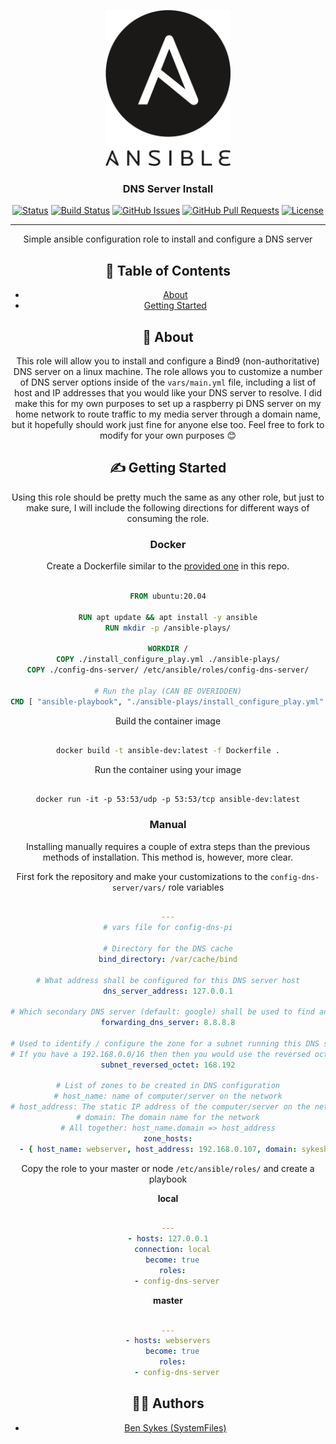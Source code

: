 <p align="center">
  <a href="" rel="noopener">
 <img width=200px height=250px src="/images/ansible.png" alt="Ansible Project"></a>
</p>

<h3 align="center">DNS Server Install</h3>

<div align="center">

[![Status](https://img.shields.io/badge/status-active-success.svg)](https://sykesdev.ca/projects/)
[![Build Status](https://github.com/actions/toolkit/workflows/ci/badge.svg)](https://github.com/actions/toolkit/actions?query=workflow%3Aci)
[![GitHub Issues](https://img.shields.io/github/issues/systemfiles/ansible-dns-server.svg)](https://github.com/SystemFiles/ansible-dns-server/issues)
[![GitHub Pull Requests](https://img.shields.io/github/issues-pr/systemfiles/ansible-dns-server.svg)](https://github.com/SystemFiles/ansible-dns-server/issues)
[![License](https://img.shields.io/badge/license-Apache2.0-blue.svg)](/LICENSE)

---

<p align="center"> Simple ansible configuration role to install and configure a DNS server
    <br> 
</p>

## 📝 Table of Contents

- [About](#about)
- [Getting Started](#getting_started)

## 🧐 About <a name = "about"></a>

This role will allow you to install and configure a Bind9 (non-authoritative) DNS server on a linux machine. The role allows you to customize a number of DNS server options inside of the `vars/main.yml` file, including a list of host and IP addresses that you would like your DNS server to resolve. I did make this for my own purposes to set up a raspberry pi DNS server on my home network to route traffic to my media server through a domain name, but it hopefully should work just fine for anyone else too. Feel free to fork to modify for your own purposes 😊

## ✍️ Getting Started <a name = "getting_started" >

Using this role should be pretty much the same as any other role, but just to make sure, I will include the following directions for different ways of consuming the role.

### Docker

Create a Dockerfile similar to the [provided one](/Dockerfile.dev) in this repo.

```dockerfile

FROM ubuntu:20.04

RUN apt update && apt install -y ansible
RUN mkdir -p /ansible-plays/

WORKDIR /
COPY ./install_configure_play.yml ./ansible-plays/
COPY ./config-dns-server/ /etc/ansible/roles/config-dns-server/

# Run the play (CAN BE OVERIDDEN)
CMD [ "ansible-playbook", "./ansible-plays/install_configure_play.yml" ]

```

Build the container image

```bash

docker build -t ansible-dev:latest -f Dockerfile .

```

Run the container using your image

```

docker run -it -p 53:53/udp -p 53:53/tcp ansible-dev:latest

```

### Manual

Installing manually requires a couple of extra steps than the previous methods of installation. This method is, however, more clear.

First fork the repository and make your customizations to the `config-dns-server/vars/` role variables

```yml

---
# vars file for config-dns-pi

# Directory for the DNS cache
bind_directory: /var/cache/bind

# What address shall be configured for this DNS server host
dns_server_address: 127.0.0.1

# Which secondary DNS server (default: google) shall be used to find anything not found in primary DNS server (this)
forwarding_dns_server: 8.8.8.8

# Used to identify / configure the zone for a subnet running this DNS server
# If you have a 192.168.0.0/16 then then you would use the reversed octet 168.192. If you use 10.128.0.0/16 you would use 128.10 here
subnet_reversed_octet: 168.192

# List of zones to be created in DNS configuration
# host_name: name of computer/server on the network
# host_address: The static IP address of the computer/server on the network
# domain: The domain name for the network
# All together: host_name.domain => host_address
zone_hosts:
  - { host_name: webserver, host_address: 192.168.0.107, domain: sykeshome }

```

Copy the role to your master or node `/etc/ansible/roles/` and create a playbook

**local**

```yml

---
- hosts: 127.0.0.1
  connection: local
  become: true
  roles:
    - config-dns-server

```

**master**

```yml

---
- hosts: webservers
  become: true
  roles:
    - config-dns-server

```

## 👷‍♂️ Authors <a name = "authors" >

- [Ben Sykes (SystemFiles)](https://sykesdev.ca/)